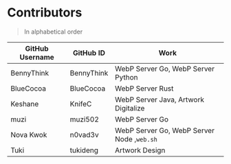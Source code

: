 # Contributors

> In alphabetical order

| GitHub Username | GitHub ID  | Work                                       |
| --------------- | ---------- | ------------------------------------------ |
| BennyThink      | BennyThink | WebP Server Go, WebP Server Python         |
| BlueCocoa       | BlueCocoa  | WebP Server Rust                           |
| Keshane         | KnifeC     | WebP Server Java, Artwork Digitalize       |
| muzi            | muzi502    | WebP Server Go                             |
| Nova Kwok       | n0vad3v    | WebP Server Go, WebP Server Node ,`web.sh` |
| Tuki            | tukideng   | Artwork Design                             |